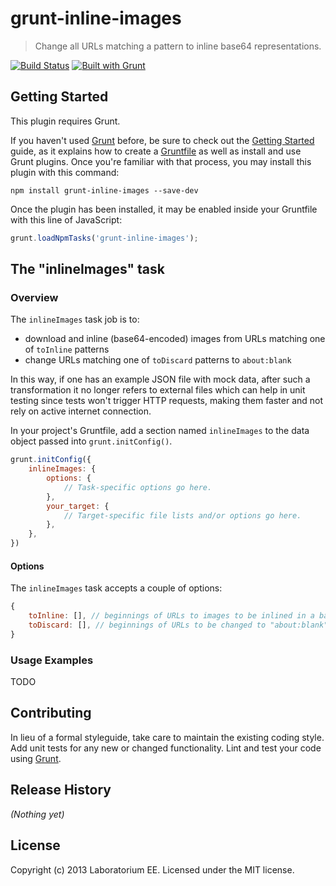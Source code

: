 # grunt-inline-images

> Change all URLs matching a pattern to inline base64 representations.

[![Build Status](https://travis-ci.org/EE/grunt-inline-images.svg?branch=master)](https://travis-ci.org/EE/grunt-inline-images)
[![Built with Grunt](https://cdn.gruntjs.com/builtwith.png)](http://gruntjs.com/)

## Getting Started
This plugin requires Grunt.

If you haven't used [Grunt](http://gruntjs.com/) before, be sure to check out the [Getting Started](http://gruntjs.com/getting-started) guide, as it explains how to create a [Gruntfile](http://gruntjs.com/sample-gruntfile) as well as install and use Grunt plugins. Once you're familiar with that process, you may install this plugin with this command:

```shell
npm install grunt-inline-images --save-dev
```

Once the plugin has been installed, it may be enabled inside your Gruntfile with this line of JavaScript:

```js
grunt.loadNpmTasks('grunt-inline-images');
```

## The "inlineImages" task

### Overview
The `inlineImages` task job is to:
* download and inline (base64-encoded) images from URLs matching one of `toInline` patterns
* change URLs matching one of `toDiscard` patterns to `about:blank`

In this way, if one has an example JSON file with mock data, after such a transformation it no longer refers to
external files which can help in unit testing since tests won't trigger HTTP requests, making them faster and
not rely on active internet connection.

In your project's Gruntfile, add a section named `inlineImages` to the data object passed into `grunt.initConfig()`.

```js
grunt.initConfig({
    inlineImages: {
        options: {
            // Task-specific options go here.
        },
        your_target: {
            // Target-specific file lists and/or options go here.
        },
    },
})
```

#### Options

The `inlineImages` task accepts a couple of options:

```js
{
    toInline: [], // beginnings of URLs to images to be inlined in a base64 representation
    toDiscard: [], // beginnings of URLs to be changed to "about:blank"
}
```

### Usage Examples

TODO

## Contributing
In lieu of a formal styleguide, take care to maintain the existing coding style. Add unit tests for any new or changed functionality. Lint and test your code using [Grunt](http://gruntjs.com/).

## Release History
_(Nothing yet)_

## License
Copyright (c) 2013 Laboratorium EE. Licensed under the MIT license.
